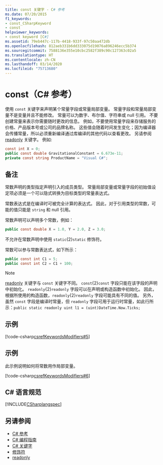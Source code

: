 ```yaml
---
title: const 关键字 - C# 参考
ms.date: 07/20/2015
f1_keywords:
- const_CSharpKeyword
- const
helpviewer_keywords:
- const keyword [C#]
ms.assetid: 79eb447c-117b-4418-933f-97c50aa472db
ms.openlocfilehash: 812aeb331b6dd333075d19076a896246ecc5b374
ms.sourcegitcommit: 7588136e355e10cbc2582f389c90c127363c02a5
ms.translationtype: HT
ms.contentlocale: zh-CN
ms.lasthandoff: 03/14/2020
ms.locfileid: "75713680"
---
```

# <a name="const-c-reference"></a>const（C# 参考）

使用 `const` 关键字来声明某个常量字段或常量局部变量。 常量字段和常量局部变量不是变量并且不能修改。 常量可以为数字、布尔值、字符串或 null 引用。 不要创建常量来表示你需要随时更改的信息。 例如，不要使用常量字段来存储服务的价格、产品版本号或公司的品牌名称。 这些值会随着时间发生变化；因为编译器会传播常量，所以必须重新编译通过库编译的其他代码以查看更改。 另请参阅 [readonly](./readonly.md) 关键字。 例如:

```csharp
const int X = 0;
public const double GravitationalConstant = 6.673e-11;
private const string ProductName = "Visual C#";
```

## <a name="remarks"></a>备注

常数声明的类型指定声明引入的成员类型。 常量局部变量或常量字段的初始值设定项必须是一个可以隐式转换为目标类型的常量表达式。

常数表达式是在编译时可被完全计算的表达式。 因此，对于引用类型的常数，可能的值只能是 `string` 和 null 引用。

常数声明可以声明多个常数，例如：

```csharp
public const double X = 1.0, Y = 2.0, Z = 3.0;
```

不允许在常数声明中使用 `static`{2}`static` 修饰符。

常数可以参与常数表达式，如下所示：

```csharp
public const int C1 = 5;
public const int C2 = C1 + 100;
```

> [!NOTE]
> [readonly](./readonly.md) 关键字与 `const` 关键字不同。 `const`{2}`const` 字段只能在该字段的声明中初始化。 `readonly`{2}`readonly` 字段可以在声明或构造函数中初始化。 因此，根据所使用的构造函数，`readonly`{2}`readonly` 字段可能具有不同的值。 另外，虽然 `const` 字段是编译时常量，但 `readonly` 字段可用于运行时常量，如此行所示：`public static readonly uint l1 = (uint)DateTime.Now.Ticks;`

## <a name="example"></a>示例

[!code-csharp[csrefKeywordsModifiers#5](~/samples/snippets/csharp/VS_Snippets_VBCSharp/csrefKeywordsModifiers/CS/csrefKeywordsModifiers.cs#5)]

## <a name="example"></a>示例

此示例说明如何将常数用作局部变量。

[!code-csharp[csrefKeywordsModifiers#6](~/samples/snippets/csharp/VS_Snippets_VBCSharp/csrefKeywordsModifiers/CS/csrefKeywordsModifiers.cs#6)]

## <a name="c-language-specification"></a>C# 语言规范

[!INCLUDE[CSharplangspec](~/includes/csharplangspec-md.md)]

## <a name="see-also"></a>另请参阅

- [C# 参考](../index.md)
- [C# 编程指南](../../programming-guide/index.md)
- [C# 关键字](./index.md)
- [修饰符](index.md)
- [readonly](./readonly.md)

